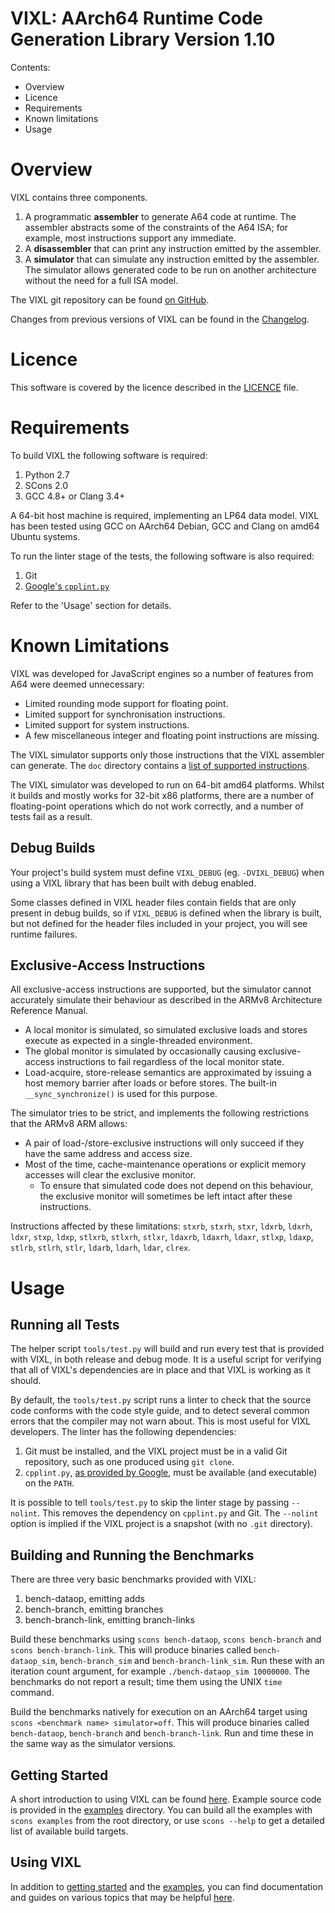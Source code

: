 VIXL: AArch64 Runtime Code Generation Library Version 1.10
==========================================================

Contents:

 * Overview
 * Licence
 * Requirements
 * Known limitations
 * Usage


Overview
========

VIXL contains three components.

 1. A programmatic **assembler** to generate A64 code at runtime. The assembler
    abstracts some of the constraints of the A64 ISA; for example, most
    instructions support any immediate.
 2. A **disassembler** that can print any instruction emitted by the assembler.
 3. A **simulator** that can simulate any instruction emitted by the assembler.
    The simulator allows generated code to be run on another architecture
    without the need for a full ISA model.

The VIXL git repository can be found [on GitHub][vixl].

Changes from previous versions of VIXL can be found in the
[Changelog](doc/changelog.md).


Licence
=======

This software is covered by the licence described in the [LICENCE](LICENCE)
file.


Requirements
============

To build VIXL the following software is required:

 1. Python 2.7
 2. SCons 2.0
 3. GCC 4.8+ or Clang 3.4+

A 64-bit host machine is required, implementing an LP64 data model. VIXL has
been tested using GCC on AArch64 Debian, GCC and Clang on amd64 Ubuntu
systems.

To run the linter stage of the tests, the following software is also required:

 1. Git
 2. [Google's `cpplint.py`][cpplint]

Refer to the 'Usage' section for details.


Known Limitations
=================

VIXL was developed for JavaScript engines so a number of features from A64 were
deemed unnecessary:

 * Limited rounding mode support for floating point.
 * Limited support for synchronisation instructions.
 * Limited support for system instructions.
 * A few miscellaneous integer and floating point instructions are missing.

The VIXL simulator supports only those instructions that the VIXL assembler can
generate. The `doc` directory contains a
[list of supported instructions](doc/supported-instructions.md).

The VIXL simulator was developed to run on 64-bit amd64 platforms. Whilst it
builds and mostly works for 32-bit x86 platforms, there are a number of
floating-point operations which do not work correctly, and a number of tests
fail as a result.

Debug Builds
------------

Your project's build system must define `VIXL_DEBUG` (eg. `-DVIXL_DEBUG`)
when using a VIXL library that has been built with debug enabled.

Some classes defined in VIXL header files contain fields that are only present
in debug builds, so if `VIXL_DEBUG` is defined when the library is built, but
not defined for the header files included in your project, you will see runtime
failures.

Exclusive-Access Instructions
-----------------------------

All exclusive-access instructions are supported, but the simulator cannot
accurately simulate their behaviour as described in the ARMv8 Architecture
Reference Manual.

 * A local monitor is simulated, so simulated exclusive loads and stores execute
   as expected in a single-threaded environment.
 * The global monitor is simulated by occasionally causing exclusive-access
   instructions to fail regardless of the local monitor state.
 * Load-acquire, store-release semantics are approximated by issuing a host
   memory barrier after loads or before stores. The built-in
   `__sync_synchronize()` is used for this purpose.

The simulator tries to be strict, and implements the following restrictions that
the ARMv8 ARM allows:

 * A pair of load-/store-exclusive instructions will only succeed if they have
   the same address and access size.
 * Most of the time, cache-maintenance operations or explicit memory accesses
   will clear the exclusive monitor.
    * To ensure that simulated code does not depend on this behaviour, the
      exclusive monitor will sometimes be left intact after these instructions.

Instructions affected by these limitations:
  `stxrb`, `stxrh`, `stxr`, `ldxrb`, `ldxrh`, `ldxr`, `stxp`, `ldxp`, `stlxrb`,
  `stlxrh`, `stlxr`, `ldaxrb`, `ldaxrh`, `ldaxr`, `stlxp`, `ldaxp`, `stlrb`,
  `stlrh`, `stlr`, `ldarb`, `ldarh`, `ldar`, `clrex`.


Usage
=====

Running all Tests
-----------------

The helper script `tools/test.py` will build and run every test that is provided
with VIXL, in both release and debug mode. It is a useful script for verifying
that all of VIXL's dependencies are in place and that VIXL is working as it
should.

By default, the `tools/test.py` script runs a linter to check that the source
code conforms with the code style guide, and to detect several common errors
that the compiler may not warn about. This is most useful for VIXL developers.
The linter has the following dependencies:

 1. Git must be installed, and the VIXL project must be in a valid Git
    repository, such as one produced using `git clone`.
 2. `cpplint.py`, [as provided by Google][cpplint], must be available (and
    executable) on the `PATH`.

It is possible to tell `tools/test.py` to skip the linter stage by passing
`--nolint`. This removes the dependency on `cpplint.py` and Git. The `--nolint`
option is implied if the VIXL project is a snapshot (with no `.git` directory).


Building and Running the Benchmarks
-----------------------------------

There are three very basic benchmarks provided with VIXL:

 1. bench-dataop, emitting adds
 2. bench-branch, emitting branches
 3. bench-branch-link, emitting branch-links

Build these benchmarks using `scons bench-dataop`, `scons bench-branch` and
`scons bench-branch-link`. This will produce binaries called
`bench-dataop_sim`, `bench-branch_sim` and `bench-branch-link_sim`. Run these
with an iteration count argument, for example `./bench-dataop_sim 10000000`. The
benchmarks do not report a result; time them using the UNIX `time` command.

Build the benchmarks natively for execution on an AArch64 target using `scons
<benchmark name> simulator=off`. This will produce binaries called
`bench-dataop`, `bench-branch` and `bench-branch-link`. Run and time these in
the same way as the simulator versions.


Getting Started
---------------

A short introduction to using VIXL can be found [here](doc/getting-started.md).
Example source code is provided in the [examples](examples) directory. You can
build all the examples with `scons examples` from the root directory, or use
`scons --help` to get a detailed list of available build targets.


Using VIXL
----------

In addition to [getting started](doc/getting-started.md) and the
[examples](examples), you can find documentation and guides on various topics
that may be helpful [here](doc/topics/index.md).





[cpplint]: http://google-styleguide.googlecode.com/svn/trunk/cpplint/cpplint.py
           "Google's cpplint.py script."

[vixl]: https://github.com/armvixl/vixl
        "The VIXL repository on GitHub."
